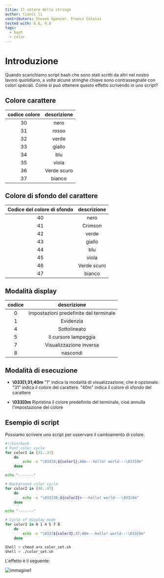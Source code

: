 ```yaml
---
titie: Il colore della stringa
author: tianci li
contributors: Steven Spencer, Franco Colussi
tested with: 8.6, 9.0
tags:
  - bash
  - color
---
```


# Introduzione

Quando scarichiamo script bash che sono stati scritti da altri nel nostro lavoro quotidiano, a volte alcune stringhe chiave sono contrassegnate con colori speciali. Come si può ottenere questo effetto scrivendo in uno script?

## Colore carattere

| **codice colore** | **descrizione** |
|:-----------------:|:---------------:|
|        30         |      nero       |
|        31         |      rosso      |
|        32         |      verde      |
|        33         |     giallo      |
|        34         |       blu       |
|        35         |      viola      |
|        36         |   Verde scuro   |
|        37         |     bianco      |

## Colore di sfondo del carattere

| **Codice del colore di sfondo** | **descrizione** |
|:-------------------------------:|:---------------:|
|               40                |      nero       |
|               41                |     Crimson     |
|               42                |      verde      |
|               43                |     giallo      |
|               44                |       blu       |
|               45                |      viola      |
|               46                |   Verde scuro   |
|               47                |     bianco      |

## Modalità display

| **codice** |            **descrizione**             |
|:----------:|:--------------------------------------:|
|     0      | Impostazioni predefinite del terminale |
|     1      |               Evidenzia                |
|     4      |              Sottolineato              |
|     5      |          Il cursore lampeggia          |
|     7      |        Visualizzazione inversa         |
|     8      |                nascondi                |

## Modalità di esecuzione

* **\033[1;31;40m** "1" indica la modalità di visualizzazione, che è opzionale. "31" indica il colore del carattere. "40m" indica il colore di sfondo del carattere

* **\033[0m** Ripristina il colore predefinito del terminale, cioè annulla l'impostazione del colore

## Esempio di script

Possiamo scrivere uno script per osservare il cambiamento di colore.

```bash
#!/bin/bash
# Font color cycle
for color1 in {31..37}
    do
        echo -e "\033[0;${color1};40m---hello! world---\033[0m"
    done

echo "-------"

# Background color cycle
for color2 in {40..47}
    do
        echo -e "\033[30;${color2}m---hello! world---\033[0m"
    done

echo "-------"

# Cycle of display mode
for color3 in 0 1 4 5 7 8
    do
        echo -e "\033[${color3};37;40m---hello! world---\033[0m"
    done
```

```bash
Shell > chmod a+x color_set.sh
Shell > ./color_set.sh
```

L'effetto è il seguente:

![immagine1](./images/string_color_image1.png)
